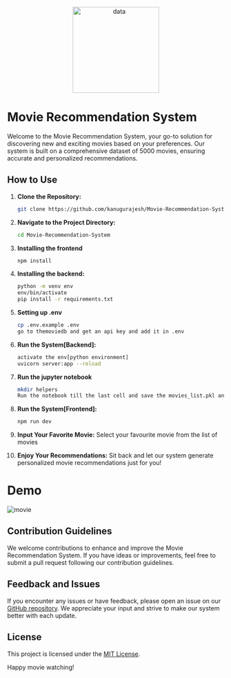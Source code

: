 <br>
<div align="center" >
    <img src="https://github.com/kanugurajesh/Movie-Recommendation-System/assets/120458029/2bbfdf3a-b176-4717-bc77-1fed59024452" alt="data" width="200" height="200">
</div>

# Movie Recommendation System

Welcome to the Movie Recommendation System, your go-to solution for discovering new and exciting movies based on your preferences. Our system is built on a comprehensive dataset of 5000 movies, ensuring accurate and personalized recommendations.

## How to Use

1. **Clone the Repository:**
    ```bash
    git clone https://github.com/kanugurajesh/Movie-Recommendation-System.git
    ```

2. **Navigate to the Project Directory:**
    ```bash
    cd Movie-Recommendation-System
    ```

3. **Installing the frontend**
    ```bash
    npm install
    ```

3. **Installing the backend:**
    ```bash
    python -m venv env
    env/bin/activate
    pip install -r requirements.txt
    ```

4. **Setting up .env**
   ```bash
   cp .env.example .env
   go to themoviedb and get an api key and add it in .env
   ```

4. **Run the System[Backend]:**
    ```bash
    activate the env[python environment]
    uvicorn server:app --reload
    ```
5. **Run the jupyter notebook**
   ```bash
   mkdir helpers
   Run the notebook till the last cell and save the movies_list.pkl and similarity_movie.pkl in the helpers folder
   ```
    
5. **Run the System[Frontend]:**
   ```bash
   npm run dev   
   ```

5. **Input Your Favorite Movie:**
    Select your favourite movie from the list of movies

6. **Enjoy Your Recommendations:**
    Sit back and let our system generate personalized movie recommendations just for you!

# Demo

![movie](https://github.com/kanugurajesh/Movie-Recommendation-System/assets/120458029/eb421931-afc3-4af8-b11c-8a4b6fb6f68e)

## Contribution Guidelines

We welcome contributions to enhance and improve the Movie Recommendation System. If you have ideas or improvements, feel free to submit a pull request following our contribution guidelines.

## Feedback and Issues

If you encounter any issues or have feedback, please open an issue on our [GitHub repository](https://github.com/kanugurajesh/Movie-Recommendation-System/issues). We appreciate your input and strive to make our system better with each update.

## License

This project is licensed under the [MIT License](LICENSE).

Happy movie watching!
